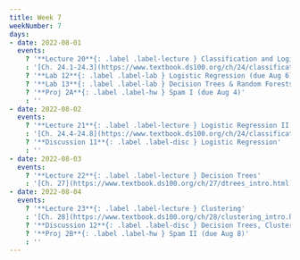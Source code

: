 ```yaml
---
title: Week 7
weekNumber: 7
days:
- date: 2022-08-01
  events:
    ? '**Lecture 20**{: .label .label-lecture } Classification and Logistic Regression I'
    : '[Ch. 24.1-24.3](https://www.textbook.ds100.org/ch/24/classification_prob.html)'
    ? '**Lab 12**{: .label .label-lab } Logistic Regression (due Aug 6)'
    ? '**Lab 13**{: .label .label-lab } Decision Trees & Random Forests (due Aug 6)'
    ? '**Proj 2A**{: .label .label-hw } Spam I (due Aug 4)'
    : ''
- date: 2022-08-02
  events:
    ? '**Lecture 21**{: .label .label-lecture } Logistic Regression II'
    : '[Ch. 24.4-24.8](https://www.textbook.ds100.org/ch/24/classification_log_reg.html)'
    ? '**Discussion 11**{: .label .label-disc } Logistic Regression'
    : ''
- date: 2022-08-03
  events:
    ? '**Lecture 22**{: .label .label-lecture } Decision Trees'
    : '[Ch. 27](https://www.textbook.ds100.org/ch/27/dtrees_intro.html)'
- date: 2022-08-04
  events:
    ? '**Lecture 23**{: .label .label-lecture } Clustering'
    : '[Ch. 28](https://www.textbook.ds100.org/ch/28/clustering_intro.html)'
    ? '**Discussion 12**{: .label .label-disc } Decision Trees, Clustering'
    ? '**Proj 2B**{: .label .label-hw } Spam II (due Aug 8)'
    : ''
---
```

